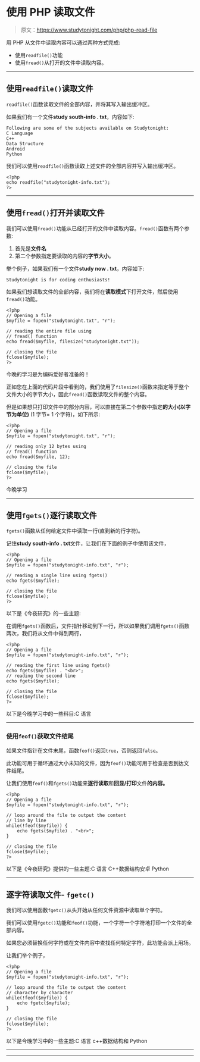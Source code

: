 # 使用 PHP 读取文件

> 原文：<https://www.studytonight.com/php/php-read-file>

用 PHP 从文件中读取内容可以通过两种方式完成:

*   使用`readfile()`功能
*   使用`fread()`从打开的文件中读取内容。

* * *

## 使用`readfile()`读取文件

`readfile()`函数读取文件的全部内容，并将其写入输出缓冲区。

如果我们有一个文件**study south-info . txt**，内容如下:

```
Following are some of the subjects available on Studytonight:
C Language
C++
Data Structure
Android
Python

```

我们可以使用`readfile()`函数读取上述文件的全部内容并写入输出缓冲区。

```
<?php
echo readfile("studytonight-info.txt");
?>
```

* * *

## 使用`fread()`打开并读取文件

我们可以使用`fread()`功能从已经打开的文件中读取内容。`fread()`函数有两个参数:

1.  首先是**文件名**
2.  第二个参数指定要读取的内容的**字节大小**。

举个例子，如果我们有一个文件**study now . txt**，内容如下:

```
Studytonight is for coding enthusiasts!
```

如果我们想读取文件的全部内容，我们将在**读取模式**下打开文件，然后使用`fread()`功能。

```
<?php
// Opening a file
$myfile = fopen("studytonight.txt", "r");

// reading the entire file using
// fread() function
echo fread($myfile, filesize("studytonight.txt"));

// closing the file
fclose($myfile);
?>
```

今晚的学习是为编码爱好者准备的！

正如您在上面的代码片段中看到的，我们使用了`filesize()`函数来指定等于整个文件大小的字节大小，因此`fread()`函数读取文件的整个内容。

但是如果想只打印文件中的部分内容，可以直接在第二个参数中指定**的大小(以字节为单位)** (1 字节= 1 个字符)，如下所示:

```
<?php
// Opening a file
$myfile = fopen("studytonight.txt", "r");

// reading only 12 bytes using
// fread() function
echo fread($myfile, 12);

// closing the file
fclose($myfile);
?>
```

今晚学习

* * *

## 使用`fgets()`逐行读取文件

`fgets()`函数从任何给定文件中读取一行(直到新的行字符)。

记住**study south-info . txt**文件，让我们在下面的例子中使用该文件，

```
<?php
// Opening a file
$myfile = fopen("studytonight-info.txt", "r");

// reading a single line using fgets()
echo fgets($myfile);

// closing the file
fclose($myfile);
?>
```

以下是《今夜研究》的一些主题:

在调用`fgets()`函数后，文件指针移动到下一行，所以如果我们调用`fgets()`函数两次，我们将从文件中得到两行，

```
<?php
// Opening a file
$myfile = fopen("studytonight-info.txt", "r");

// reading the first line using fgets()
echo fgets($myfile) . "<br>";
// reading the second line
echo fgets($myfile);

// closing the file
fclose($myfile);
?>
```

以下是今晚学习中的一些科目:C 语言

* * *

### 使用`feof()`获取文件结尾

如果文件指针在文件末尾，函数`feof()`返回`true`，否则返回`false`。

此功能可用于循环通过大小未知的文件，因为`feof()`功能可用于检查是否到达文件结尾。

让我们使用`feof()`和`fgets()`功能来**逐行读取**和**回显/打印**文件**的内容。**

```
<?php
// Opening a file
$myfile = fopen("studytonight-info.txt", "r");

// loop around the file to output the content
// line by line
while(!feof($myfile)) {
    echo fgets($myfile) . "<br>";
}

// closing the file
fclose($myfile);
?>
```

以下是《今夜研究》提供的一些主题:C 语言 C++数据结构安卓 Python

* * *

## 逐字符读取文件- `fgetc()`

我们可以使用函数`fgetc()`从头开始从任何文件资源中读取单个字符。

我们可以使用`fgetc()`功能和`feof()`功能，一个字符一个字符地打印一个文件的全部内容。

如果您必须替换任何字符或在文件内容中查找任何特定字符，此功能会派上用场。

让我们举个例子，

```
<?php
// Opening a file
$myfile = fopen("studytonight-info.txt", "r");

// loop around the file to output the content
// character by character
while(!feof($myfile)) {
    echo fgetc($myfile);
}

// closing the file
fclose($myfile);
?>
```

以下是今晚学习中的一些主题:C 语言 c++数据结构和 Python

* * *

* * *